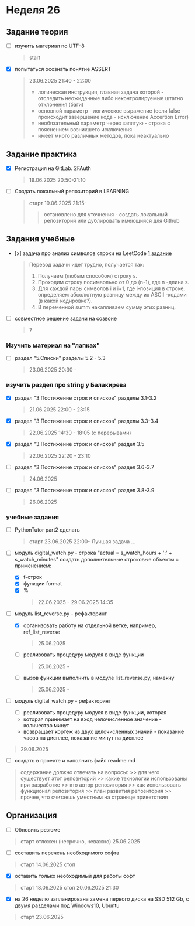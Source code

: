# Неделя 26

## Задание теория

- [ ] изучить материал по UTF-8
    > start
- [x] попытаться осознать понятие ASSERT
    > 23.06.2025 21:40 - 22:00
    > - логическая инструкция, главная задача которой - отследить неожиданные либо неконтролируемые штатно отклонения (баги)
    > - основной параметр - логическое выражение (если false - происходит завершение кода - исключение Accertion Error)
    > - необязательный параметр через запятую - строка с пояснением возникшего исключения
    > - имеет много различных методов, пока неактуально
 
## Задание практика

- [x] Регистрация на GitLab. 2FAuth
    > 19.06.2025 20:50-21:10

- [ ] Создать локальный репозиторий в LEARNING
    > старт 19.06.2025 21:15-
    >> остановлено для уточнения - создать локальный репозиторий или дублировать имеющийся для Github
    >> 

## Задания учебные

- [х] задача про анализ символов строки на LeetCode [1 задание](https://leetcode.com/problems/score-of-a-string/description/?envType=problem-list-v2&envId=string)
    > Перевод задачи идет трудно, получается так:
    > 1. Получаем (любым способом) строку s.
    > 2. Проходим строку посимвольно от 0 до (n-1), где n -длина s.
    > 3. Для каждой пары символов i  и i+1, где i-позиция в строке, определяем абсолютную разницу между их ASCII -кодами (в какой кодировке?).
    > 4. В переменной summ накапливаем сумму этих разниц.

- [ ] совместное решение задачи на созвоне
    > ?

### Изучить материал на "лапках"

- [ ] раздел "5.Списки" разделы 5.2 - 5.3
    > 23.06.2025 20:30 - 

### изучить раздел про string у Балакирева

- [x] раздел "3.Постижение строк и списков" разделы 3.1-3.2
    > 21.06.2025 22:00 - 23:15
- [x] раздел "3.Постижение строк и списков" разделы 3.3-3.4
    > 22.06.2025 14:30 - 18:05 (с перерывами)
- [x] раздел "3.Постижение строк и списков" раздел 3.5
    > 22.06.2025 22:20 - 23:10

- [ ] раздел "3.Постижение строк и списков" раздел 3.6-3.7
    > 24.06.2025 
- [ ] раздел "3.Постижение строк и списков" раздел 3.8-3.9
    > 26.06.2025 

### учебные задания

- [ ] PythonTutor part2 сделать
    > старт 23.06.2025 22:00-
    > Лучшая задача ...

- [ ] модуль digital_watch.py - строка "actual = s_watch_hours + ':' + s_watch_minutes" создать дополнительные строковые объекты с применением:
  - [x] f-строк
  - [x] функции format
  - [x] %
    > 22.06.2025 - 29.06.2025 14:35

- [ ] модуль list_reverse.py - рефакторинг
  - [x] организовать работу на отдельной ветке, например, ref_list_reverse
    > 25.06.2025
  - [ ] реализовать процедуру модуля в виде функции
    > 25.06.2025 - 
  - [ ] вызов функции выполнить в модуле list_reverse.py, намекну
    > 25.06.2025 - 

- [ ] модуль digital_watch.py - рефакторинг
  - [ ] реализовать процедуру модуля в виде функции, которая
  - которая принимает на вход челочисленное значение - количество минут 
  - возвращает кортеж из двух целочисленных значий - показание часов на дисплее, показание минут на дисплее
>29.06.2025

- [ ] создать в проекте и наполнить файл readme.md
> содержание должно отвечать на вопросы:
    >> для чего существует этот репозиторий
    >> какие технологии использованы при разработке
    >> кто автор репозитория
    >> как использовать функционал репозитория
    >> план развития репозитория
    >> прочее, что считаешь уместным на странице приветствия

## Организация

- [ ] Обновить резюме
> старт отложен (несрочно, неважно) 25.06.2025

- [ ] составить перечень необходимого софта
> старт 14.06.2025
> стоп 

- [x] оставить только необходимый для работы софт
> старт 18.06.2025
> стоп 20.06.2025 21:30
  - [x] на 26 неделю запланирована замена первого диска на SSD 512 Gb, с двумя разделами под Windows10, Ubuntu
  > старт 23.06.2025
